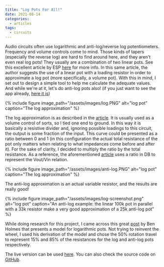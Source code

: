 ```yaml
---
title: "Log Pots For All!"
date: 2021-08-14
categories:
  - articles
tags:
  - circuits
---
```


Audio circuits often use logarithmic and anti-log/reverse log potentiometers. Frequency and volume controls come to mind. Those kinds of tapers (especially the reverse log) are hard to find around here, and they aren't even real log pots! They usually are a combination of two linear pots. See this excellent article by ESP [here](https://sound-au.com/project01.htm) for more info. In this same article, the author suggests the use of a linear pot with a loading resistor in order to approximate a log pot (more specifically, a volume pot). With this in mind, I set out to design a simple tool to help me calculate the adequate values. And while we're at it, let's do anti-log pots also! (if you just want to see the app already, [here it is](https://thomas-jagoda.shinyapps.io/log-pot/))


{% include figure image_path="/assets/images/log.PNG" alt="log pot" caption="The log approximation" %}


The log approximation is as described in the [article](https://sound-au.com/project01.htm). It is usually used as a volume control of sorts, so I tied one end to ground. In this way it is basically a resistive divider and, ignoring possible loadings to this circuit, the output is some fraction of the input. This curve could be presented as a ratio between 0 and 1 (in this configuration the actual total resistance of the pot only matters when relating to what impedances come before and after it). For the sake of clarity, I decided to multiply the ratio by the total resistance. As a reference, the aforementioned [article](https://sound-au.com/project01.htm) uses a ratio in DB to represent the Vout/Vin relation.

{% include figure image_path="/assets/images/anti-log.PNG" alt="log pot" caption="The log approximation" %}


The anti-log approximation is an actual variable resistor, and the results are really good!



{% include figure image_path="/assets/images/log-screenshot.png" alt="log pot" caption="An anti-log example: the linear 100k pot in parallel with a 33k resistor make a very good approximation of a 25k anti-log pot" %}


While doing research for this project, I came across this great [post](http://benholmes.co.uk/posts/2017/11/logarithmic-potentiometer-laws) by Ben Holmes that presents a model for logarithmic pots. Not trying to reinvent the wheel, I used his derivation of the model and chose the 50% rotation travel to represent 15% and 85% of the resistances for the log and anti-log pots respectively. 

The live version can be used [here](https://thomas-jagoda.shinyapps.io/log-pot/). You can also check the source code on [GitHub](https://github.com/JagodaT/log-pots).